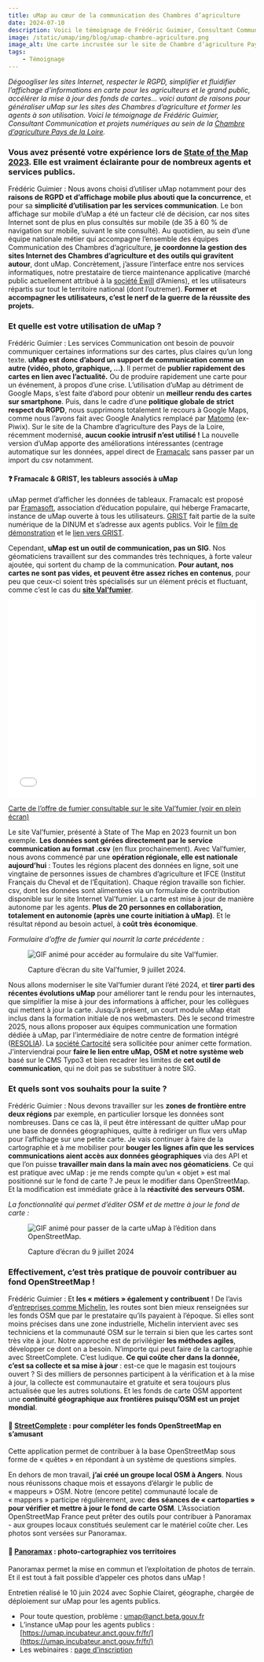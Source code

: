 ```yaml
---
title: uMap au cœur de la communication des Chambres d’agriculture
date: 2024-07-10
description: Voici le témoignage de Frédéric Guimier, Consultant Communication et projets numériques au sein de la Chambre d’agriculture Pays de la Loire.
image: /static/umap/img/blog/umap-chambre-agriculture.png
image_alt: Une carte incrustée sur le site de Chambre d’agriculture Pays de la Loire.
tags:
    - Témoignage
---
```



*Dégoogliser les sites Internet, respecter le RGPD, simplifier et fluidifier l’affichage d’informations en carte pour les agriculteurs et le grand public, accélérer la mise à jour des fonds de cartes… voici autant de raisons pour généraliser uMap sur les sites des Chambres d’agriculture et former les agents à son utilisation. Voici le témoignage de Frédéric Guimier, Consultant Communication et projets numériques au sein de la [Chambre d’agriculture Pays de la Loire](https://pays-de-la-loire.chambres-agriculture.fr/).*

### Vous avez présenté votre expérience lors de [State of the Map 2023](https://peertube.openstreetmap.fr/w/iLpz3PziyVbt86wQsAdFVB?start=2s). Elle est vraiment éclairante pour de nombreux agents et services publics.

Frédéric Guimier : Nous avons choisi d’utiliser uMap notamment pour des **raisons de RGPD et d’affichage mobile plus abouti que la concurrence**, et pour sa **simplicité d’utilisation par les services communication**. Le bon affichage sur mobile d’uMap a été un facteur clé de décision, car nos sites Internet sont de plus en plus consultés sur mobile (de 35 à 60 % de navigation sur mobile, suivant le site consulté).
Au quotidien, au sein d’une équipe nationale métier qui accompagne l’ensemble des équipes Communication des Chambres d’agriculture, **je coordonne la gestion des sites Internet des Chambres d’agriculture et des outils qui gravitent autour**, dont uMap. Concrètement, j’assure l’interface entre nos services informatiques, notre prestataire de tierce maintenance applicative (marché public actuellement attribué à la [société Ewill](https://www.agence-ewill.com/) d’Amiens), et les utilisateurs répartis sur tout le territoire national (dont l’outremer). **Former et accompagner les utilisateurs, c’est le nerf de la guerre de la réussite des projets.**

### Et quelle est votre utilisation de uMap ?

Frédéric Guimier : Les services Communication ont besoin de pouvoir communiquer certaines informations sur des cartes, plus claires qu’un long texte. **uMap est donc d’abord un support de communication comme un autre (vidéo, photo, graphique, …)**. Il permet de **publier rapidement des cartes en lien avec l’actualité.** Ou de produire rapidement une carte pour un événement, à propos d’une crise.
L’utilisation d’uMap au détriment de Google Maps, s’est faite d’abord pour obtenir un **meilleur rendu des cartes sur smartphone**. Puis, dans le cadre d’une **politique globale de strict respect du RGPD**, nous supprimons totalement le recours à  Google Maps, comme nous l’avons fait avec Google Analytics remplacé par [Matomo](https://fr.matomo.org/) (ex-Piwix). Sur le site de la Chambre d’agriculture des Pays de la Loire, récemment modernisé, **aucun cookie intrusif n’est utilisé !**
La nouvelle version d’uMap apporte des améliorations intéressantes (centrage automatique sur les données, appel direct de [Framacalc](https://framacalc.org/abc/fr/) sans passer par un import du csv notamment.

<div class="fr-alert fr-alert--info">
<h4 class="fr-alert__title">❓ Framacalc & GRIST, les tableurs associés à uMap</h4>

uMap permet d’afficher les données de tableaux. Framacalc est proposé par [Framasoft](https://framasoft.org/fr/), association d’éducation populaire, qui héberge Framacarte, instance de uMap ouverte à tous les utilisateurs. [GRIST](https://donnees.incubateur.anct.gouv.fr/toolbox/grist) fait partie de la suite numérique de la DINUM et s’adresse aux agents publics. Voir le [film de démonstration](https://tube.numerique.gouv.fr/w/kya6m1aFtgDcy2LMkgUBya) et le [lien vers GRIST](https://grist.incubateur.net/).

</div>

Cependant, **uMap est un outil de communication, pas un SIG**. Nos géomaticiens travaillent sur des commandes très techniques, à forte valeur ajoutée, qui sortent du champ de la communication. **Pour autant, nos cartes ne sont pas vides, et peuvent être assez riches en contenus**, pour peu que ceux-ci soient très spécialisés sur un élément précis et fluctuant, comme c’est le cas du **[site Val’fumier](https://valorisation-fumier-ifce.chambres-agriculture.fr/)**.

<iframe width="100%" height="400px" frameborder="0" allowfullscreen allow="geolocation" src="//umap.openstreetmap.fr/fr/map/valfumier_757298?scaleControl=false&miniMap=false&scrollWheelZoom=false&zoomControl=true&editMode=disabled&moreControl=true&searchControl=null&tilelayersControl=null&embedControl=null&datalayersControl=true&onLoadPanel=caption&captionBar=false&captionMenus=true"></iframe><p><a href="//umap.openstreetmap.fr/fr/map/valfumier_757298?scaleControl=false&miniMap=false&scrollWheelZoom=true&zoomControl=true&editMode=disabled&moreControl=true&searchControl=null&tilelayersControl=null&embedControl=null&datalayersControl=true&onLoadPanel=caption&captionBar=false&captionMenus=true">Carte de l’offre de fumier consultable sur le site Val’fumier (voir en plein écran)</a></p>

Le site Val’fumier, présenté à State of The Map en 2023 fournit un bon exemple. **Les données sont gérées directement par le service communication au format .csv** (en flux prochainement).
Avec Val’fumier, nous avons commencé par une **opération régionale, elle est nationale aujourd’hui** :
Toutes les régions placent des données en ligne, soit une vingtaine de personnes issues de chambres d’agriculture et IFCE (Institut Français du Cheval et de l’Équitation). Chaque région travaille son fichier. csv, dont les données sont alimentées via un formulaire de contribution disponible sur le site Internet Val’fumier. La carte est mise à jour de manière autonome par les agents. **Plus de 20 personnes en collaboration, totalement en autonomie (après une courte initiation à uMap)**. Et le résultat répond au besoin actuel, à **coût très économique**.

*Formulaire d’offre de fumier qui nourrit la carte précédente :*

<figure>
<img src="/static/umap/img/blog/valfumier-formulaire.gif" class="fr-responsive-img" alt="GIF animé pour accéder au formulaire du site Val’fumier.">
<figcaption>

Capture d’écran du site Val’fumier, 9 juillet 2024.

</figcaption>
</figure>



Nous allons moderniser le site Val’fumier durant l’été 2024, et **tirer parti des récentes évolutions uMap** pour améliorer tant le rendu pour les internautes, que simplifier la mise à jour des informations à afficher, pour les collègues qui mettent à jour la carte.
Jusqu’à présent, un court module uMap était inclus dans la formation initiale de nos webmasters. Dès le second trimestre 2025, nous allons proposer aux équipes communication une formation dédiée à uMap, par l’intermédiaire de notre centre de formation intégré ([RESOLIA](https://resolia.chambres-agriculture.fr/)). La [société Cartocité](https://cartocite.fr/) sera sollicitée pour animer cette formation.  J’interviendrai pour **faire le lien entre uMap, OSM et notre système web** basé sur le CMS Typo3 et bien recadrer les limites de **cet outil de communication**, qui ne doit pas se substituer à notre SIG.

### Et quels sont vos souhaits pour la suite ?

Frédéric Guimier : Nous devons travailler sur les **zones de frontière entre deux régions** par exemple, en particulier lorsque les données sont nombreuses. Dans ce cas là, il peut être intéressant de quitter uMap pour une base de données géographiques, quitte à rediriger un flux vers uMap pour l’affichage sur une petite carte.
Je vais continuer à faire de la cartographie et à me mobiliser pour **bouger les lignes afin que les services communications aient accès aux données géographiques** via des API et que l’on puisse **travailler main dans la main avec nos géomaticiens**.
Ce qui est pratique avec uMap : je me rends compte qu’un « objet » est mal positionné sur le fond de carte ? Je peux le modifier dans OpenStreetMap. Et la modification est immédiate grâce à la **réactivité des serveurs OSM.**

*La fonctionnalité qui permet d’éditer OSM et de mettre à jour le fond de carte :*

<figure>
<img src="/static/umap/img/blog/osm-edition-fond-carte.gif" class="fr-responsive-img" alt="GIF animé pour passer de la carte uMap à l’édition dans OpenStreetMap.">
<figcaption>

Capture d’écran du 9 juillet 2024

</figcaption>
</figure>



### Effectivement, c’est très pratique de pouvoir contribuer au fond OpenStreetMap !

Frédéric Guimier : Et **les « métiers » également y contribuent** ! De l’avis d’[entreprises comme Michelin](https://peertube.openstreetmap.fr/w/4VUXE5v4YKwNvt8gz9Pe1c), les routes sont bien mieux renseignées sur les fonds OSM que par le prestataire qu’ils payaient à l’époque. Si elles sont moins précises dans une zone industrielle, Michelin intervient avec ses techniciens et la communauté OSM sur le terrain si bien que les cartes sont très vite à jour.
Notre approche est de privilégier **les méthodes agiles**, développer ce dont on a besoin. N’importe qui peut faire de la cartographie avec StreetComplete. C’est ludique. **Ce qui coûte cher dans la donnée, c’est sa collecte et sa mise à jour** : est-ce que le magasin est toujours ouvert ? Si des milliers de personnes participent à la vérification et à la mise à jour, la collecte est communautaire et gratuite et sera toujours plus actualisée que les autres solutions. Et les fonds de carte OSM apportent une **continuité géographique aux frontières puisqu’OSM est un projet mondial**.

<div class="fr-alert fr-alert--info">
<h4 class="fr-alert__title">🔆 <a href="https://streetcomplete.app/">StreetComplete</a> : pour compléter les fonds OpenStreetMap en s’amusant</h4>

Cette application permet de contribuer à la base OpenStreetMap sous forme de « quêtes » en répondant à un système de questions simples.

</div>

En dehors de mon travail, **j’ai créé un groupe local OSM à Angers**. Nous nous réunissons chaque mois et essayons d’élargir le public de « mappeurs » OSM. Notre (encore petite) communauté locale de « mappers » participe régulièrement, avec **des séances de « cartoparties » pour vérifier et mettre à jour le fond de carte OSM**. L’Association OpenStreetMap France peut prêter des outils pour contribuer à Panoramax - aux groupes locaux constitués seulement car le matériel coûte cher. Les photos sont versées sur Panoramax.

<div class="fr-alert fr-alert--info">
<h4 class="fr-alert__title">🔆 <a href="https://panoramax.fr/#focus=pic&map=20/48.8458639/2.4248417&pic=7bde6d85-a442-4f1b-bd87-86197157b8f0&speed=250&xyz=266.00/0.00/55">Panoramax</a> : photo-cartographiez vos territoires</h4>

Panoramax permet la mise en commun et l’exploitation de photos de terrain. Et il est tout à fait possible d’appeler ces photos dans uMap !

</div>

<div class="fr-alert fr-alert--info">

Entretien réalisé le 10 juin 2024 avec Sophie Clairet, géographe, chargée de déploiement sur uMap pour les agents publics.

* Pour toute question, problème : umap@anct.beta.gouv.fr
* L’instance uMap pour les agents publics : [https://umap.incubateur.anct.gouv.fr/fr/](https://umap.incubateur.anct.gouv.fr/fr/)
* Les webinaires : [page d’inscription](https://grist.incubateur.anct.gouv.fr/o/anct/forms/tApX3WqkR5eo2gPxY8DuFm/30)

</div>

